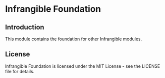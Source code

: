 # Infrangible Foundation

## Introduction

This module contains the foundation for other Infrangible modules.

## License

Infrangible Foundation is licensed under the MIT License - see the LICENSE file for details.

